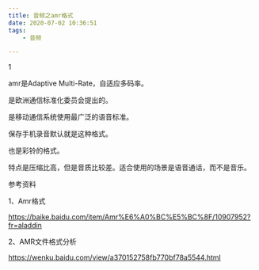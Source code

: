 ```yaml
---
title: 音频之amr格式
date: 2020-07-02 10:36:51
tags:
	- 音频

---
```


1

amr是Adaptive Multi-Rate，自适应多码率。

是欧洲通信标准化委员会提出的。

是移动通信系统使用最广泛的语音标准。

保存手机录音默认就是这种格式。

也是彩铃的格式。

特点是压缩比高，但是音质比较差。适合使用的场景是语音通话，而不是音乐。





参考资料

1、Amr格式

https://baike.baidu.com/item/Amr%E6%A0%BC%E5%BC%8F/10907952?fr=aladdin

2、AMR文件格式分析

https://wenku.baidu.com/view/a370152758fb770bf78a5544.html


